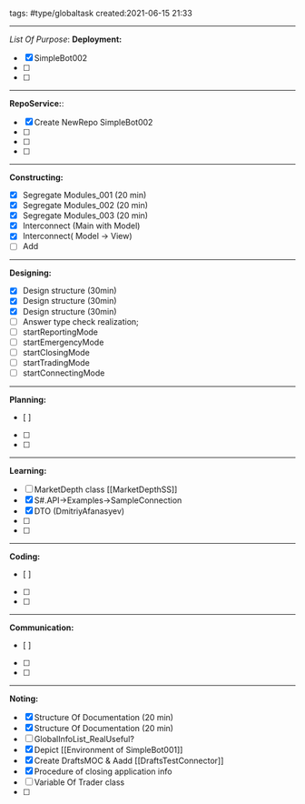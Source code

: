 tags: #type/globaltask 
created:2021-06-15 21:33
___
_List Of Purpose_:
**Deployment:**
- [x] SimpleBot002
- [ ] 
- [ ] 
___
 **RepoService:**:
- [x] Create NewRepo SimpleBot002
- [ ] 
- [ ] 
- [ ] 
___
**Constructing:**
- [x] Segregate Modules_001  (20 min)
- [x] Segregate Modules_002  (20 min)
- [x] Segregate Modules_003  (20 min)
- [x] Interconnect (Main with Model)
- [x] Interconnect( Model -> View)
- [ ] Add
___
**Designing:**
- [x] Design structure (30min)
- [x] Design structure (30min)
- [x] Design structure (30min)
- [ ] Answer type check realization;
- [ ] startReportingMode
- [ ] startEmergencyMode
- [ ] startClosingMode
- [ ] startTradingMode
- [ ] startConnectingMode
___
**Planning:**
- [ ] 
- [ ] 
- [ ] 
___
**Learning:**
- [ ] MarketDepth class [[MarketDepthSS]]
- [x] S#.API->Examples->SampleConnection
- [x] DTO (DmitriyAfanasyev)
- [ ] 
- [ ] 
___
**Coding:**
- [ ] 
- [ ] 
- [ ] 
___
**Communication:**
- [ ] 
- [ ] 
- [ ] 
___
**Noting:**
- [x] Structure Of Documentation (20 min)
- [x] Structure Of Documentation (20 min)
- [ ] GlobalInfoList_RealUseful?
- [x] Depict [[Environment of SimpleBot001]]
- [x] Create DraftsMOC & Aadd [[DraftsTestConnector]]
- [x] Procedure of closing application info
- [ ] Variable Of Trader class
- [ ] 


